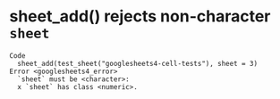 # sheet_add() rejects non-character `sheet`

    Code
      sheet_add(test_sheet("googlesheets4-cell-tests"), sheet = 3)
    Error <googlesheets4_error>
      `sheet` must be <character>:
      x `sheet` has class <numeric>.

